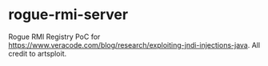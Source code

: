 # rogue-rmi-server
Rogue RMI Registry PoC for https://www.veracode.com/blog/research/exploiting-jndi-injections-java. All credit to artsploit.
